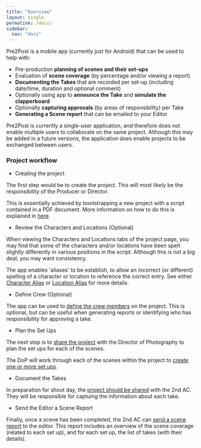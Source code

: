 ```yaml
---
title: "Overview"
layout: single
permalink: /docs/
sidebar:
  nav: "docs"
---
```


Pre2Post is a mobile app (currently just for Android) that can be used to help with:

* Pre-production **planning of scenes and their set-ups**
* Evaluation of **scene coverage** (by percentage and/or viewing a report)
* **Documenting the Takes** that are recorded per set-up (including date/time, duration and optional comment)
* Optionally using app to **announce the Take** and **simulate the clapperboard**
* Optionally **capturing approvals** (by areas of responsibility) per Take
* **Generating a Scene report** that can be emailed to your Editor

Pre2Post is currently a single-user application, and therefore does not enable multiple users to collaborate on the same project. Although this may be added in a
future versions, the application does enable projects to be exchanged between users.

### Project workflow

* Creating the project

The first step would be to create the project. This will most likely be the responsibility of the Producer or Director.

This is essentially achieved by bootstrapping a new project with a script contained in a PDF document. More information on how to do this is explained in [here](/docs/projects#create-project).


* Review the Characters and Locations (Optional)

When viewing the Characters and Locations tabs of the project page, you may find that some of the characters and/or locations have been spelt slightly differently in various positions in the script. Although this is not a big deal, you may want consistency.

The app enables 'aliases' to be establish, to allow an incorrect (or different) spelling of a character or location to reference the correct entry. See either [Character Alias](/docs/project#character-alias) or [Location Alias](/docs/project#location-alias) for more details.


* Define Crew (Optional)

The app can be used to [define the crew members](/docs/project#crew) on the project. This is optional, but can be useful when generating reports or identifying who has responsibility for approving a take.


* Plan the Set Ups

The next step is to [share the project](/docs/projects#share-project) with the Director of Photography to plan the set ups for each of the scenes.

The DoP will work through each of the scenes within the project to [create one or more set ups](/docs/scene#create).


* Document the Takes

In preparation for shoot day, the [project should be shared](/docs/projects#share-project) with the 2nd AC. They will be responsible for captuing the information about each take.


* Send the Editor a Scene Report

Finally, once a scene has been completed, the 2nd AC can [send a scene report](/docs/project#send-a-scene-report) to the editor. This report includes an overview of the scene coverage (related to each set up), and for each set up, the list of takes (with their details).
